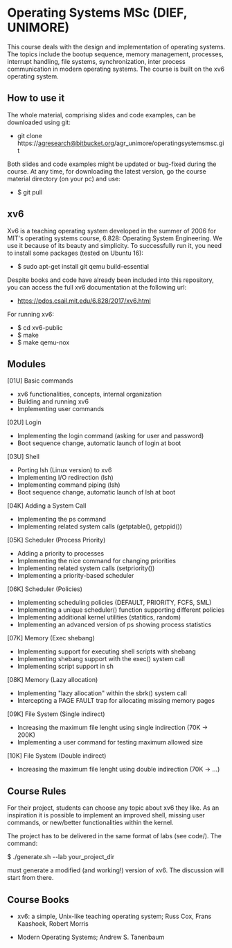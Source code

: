 # Operating Systems MSc (DIEF, UNIMORE) #
This course deals with the design and implementation of operating systems. 
The topics include the bootup sequence, memory management, processes, interrupt handling, file systems, 
synchronization, inter process communication in modern operating systems. 
The course is built on the xv6 operating system.


## How to use it ##
The whole material, comprising slides and code examples, can be downloaded using git:

* git clone https://agresearch@bitbucket.org/agr_unimore/operatingsystemsmsc.git

Both slides and code examples might be updated or bug-fixed during the course. At any time, for downloading the
latest version, go the course material directory (on your pc) and use:

* $ git pull


## xv6 ##
Xv6 is a teaching operating system developed in the summer of 2006 for MIT's operating systems course, 6.828: Operating System Engineering. 
We use it because of its beauty and simplicity. To successfully run it, you need to install some packages (tested on Ubuntu 16):

* $ sudo apt-get install git qemu build-essential 

Despite books and code have already been included into this repository, you can access the full xv6 documentation at the following url:

* https://pdos.csail.mit.edu/6.828/2017/xv6.html

For running xv6:

* $ cd xv6-public
* $ make
* $ make qemu-nox


## Modules ##
[01U] Basic commands

* xv6 functionalities, concepts, internal organization
* Building and running xv6
* Implementing user commands

[02U] Login

* Implementing the login command (asking for user and password)
* Boot sequence change, automatic launch of login at boot

[03U] Shell

* Porting lsh (Linux version) to xv6
* Implementing I/O redirection (lsh)
* Implementing command piping (lsh)
* Boot sequence change, automatic launch of lsh at boot

[04K] Adding a System Call

* Implementing the ps command
* Implementing related system calls (getptable(), getppid())

[05K] Scheduler (Process Priority)

* Adding a priority to processes
* Implementing the nice command for changing priorities
* Implementing related system calls (setpriority())
* Implementing a priority-based scheduler

[06K] Scheduler (Policies)

* Implementing scheduling policies (DEFAULT, PRIORITY, FCFS, SML)
* Implementing a unique scheduler() function supporting different policies
* Implementing additional kernel utilities (statitics, random)
* Implementing an advanced version of ps showing process statistics

[07K] Memory (Exec shebang)

* Implementing support for executing shell scripts with shebang
* Implementing shebang support with the exec() system call
* Implementing script support in sh

[08K] Memory (Lazy allocation)

* Implementing "lazy allocation" within the sbrk() system call
* Intercepting a PAGE FAULT trap for allocating missing memory pages

[09K] File System (Single indirect)

* Increasing the maximum file lenght using single indirection (70K -> 200K)
* Implementing a user command for testing maximum allowed size

[10K] File System (Double indirect)

* Increasing the maximum file lenght using double indirection (70K -> ...)

## Course Rules ##
For their project, students can choose any topic about xv6 they like.
As an inspiration it is possible to implement an improved shell, missing user commands, or new/better functionalities
within the kernel.

The project has to be delivered in the same format of labs (see code/). The command: 

$ ./generate.sh --lab your_project_dir 

must generate a modified (and working!) version of xv6. The discussion will start from there.


## Course Books ##
* xv6: a simple, Unix-like teaching operating system; Russ Cox, Frans Kaashoek, Robert Morris 

* Modern Operating Systems; Andrew S. Tanenbaum 
